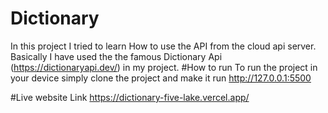 # Dictionary
In this project I tried to learn How to  use the API  from the cloud api server.
Basically I  have used the the famous Dictionary Api (https://dictionaryapi.dev/) in my project.
#How to run
To run the project in your device simply clone the  project and make it run http://127.0.0.1:5500


#Live  website  Link
https://dictionary-five-lake.vercel.app/
